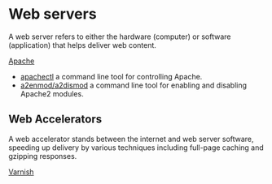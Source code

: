 Web servers
=

A web server refers to either the hardware (computer) or software (application) that helps deliver web content.

[Apache](http://httpd.apache.org/)

* [apachectl](http://httpd.apache.org/docs/2.2/programs/apachectl.html) a command line tool for controlling Apache.
* [a2enmod/a2dismod](http://man.he.net/man8/a2enmod) a command line tool for enabling and disabling Apache2 modules.

## Web Accelerators

A web accelerator stands between the internet and web server software, speeding up delivery by various techniques including full-page caching and gzipping responses.

[Varnish](https://www.varnish-cache.org/)
